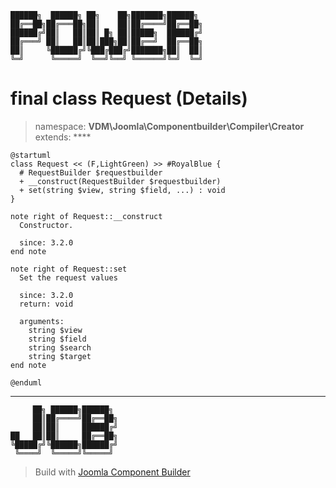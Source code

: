 ```
██████╗  ██████╗ ██╗    ██╗███████╗██████╗
██╔══██╗██╔═══██╗██║    ██║██╔════╝██╔══██╗
██████╔╝██║   ██║██║ █╗ ██║█████╗  ██████╔╝
██╔═══╝ ██║   ██║██║███╗██║██╔══╝  ██╔══██╗
██║     ╚██████╔╝╚███╔███╔╝███████╗██║  ██║
╚═╝      ╚═════╝  ╚══╝╚══╝ ╚══════╝╚═╝  ╚═╝
```
# final class Request (Details)
> namespace: **VDM\Joomla\Componentbuilder\Compiler\Creator**
> extends: ****
```uml
@startuml
class Request << (F,LightGreen) >> #RoyalBlue {
  # RequestBuilder $requestbuilder
  + __construct(RequestBuilder $requestbuilder)
  + set(string $view, string $field, ...) : void
}

note right of Request::__construct
  Constructor.

  since: 3.2.0
end note

note right of Request::set
  Set the request values

  since: 3.2.0
  return: void
  
  arguments:
    string $view
    string $field
    string $search
    string $target
end note
 
@enduml
```

---
```
     ██╗ ██████╗██████╗
     ██║██╔════╝██╔══██╗
     ██║██║     ██████╔╝
██   ██║██║     ██╔══██╗
╚█████╔╝╚██████╗██████╔╝
 ╚════╝  ╚═════╝╚═════╝
```
> Build with [Joomla Component Builder](https://git.vdm.dev/joomla/Component-Builder)

